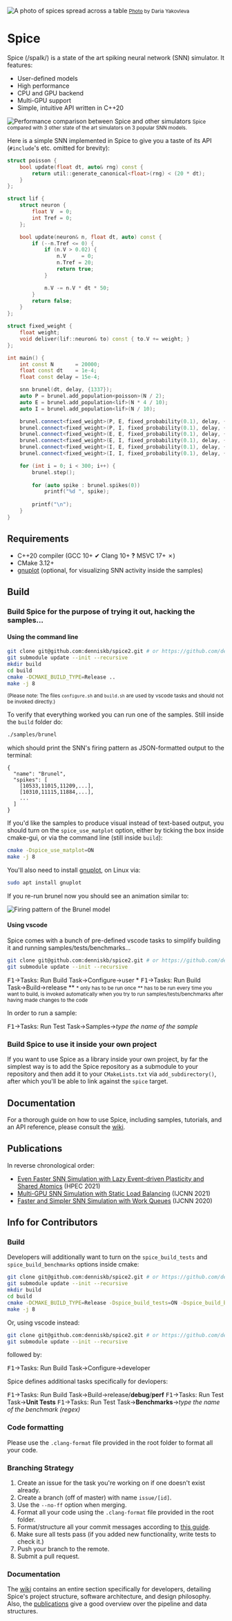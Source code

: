 ![A photo of spices spread across a table](spices.jpg)
<small>[Photo](https://pixabay.com/photos/spices-spoons-salt-pepper-1914130/) by Daria Yakovleva</small>

# Spice

Spice (/spaIk/) is a state of the art spiking neural network (SNN) simulator. It features:

- User-defined models
- High performance
- CPU and GPU backend
- Multi-GPU support
- Simple, intuitive API written in C++20

![Performance comparison between Spice and other simulators](plots.png)
<small>Spice compared with 3 other state of the art simulators on 3 popular SNN models.</small>

Here is a simple SNN implemented in Spice to give you a taste of its API (`#include`'s etc. omitted for brevity):

```c++
struct poisson {
	bool update(float dt, auto& rng) const {
		return util::generate_canonical<float>(rng) < (20 * dt);
	}
};

struct lif {
	struct neuron {
		float V  = 0;
		int Tref = 0;
	};

	bool update(neuron& n, float dt, auto) const {
		if (--n.Tref <= 0) {
			if (n.V > 0.02) {
				n.V     = 0;
				n.Tref = 20;
				return true;
			}

			n.V -= n.V * dt * 50;
		}
		return false;
	}
};

struct fixed_weight {
	float weight;
	void deliver(lif::neuron& to) const { to.V += weight; }
};

int main() {
	int const N       = 20000;
	float const dt    = 1e-4;
	float const delay = 15e-4;

	snn brunel(dt, delay, {1337});
	auto P = brunel.add_population<poisson>(N / 2);
	auto E = brunel.add_population<lif>(N * 4 / 10);
	auto I = brunel.add_population<lif>(N / 10);

	brunel.connect<fixed_weight>(P, E, fixed_probability(0.1), delay, {2.0 / N});
	brunel.connect<fixed_weight>(P, I, fixed_probability(0.1), delay, {2.0 / N});
	brunel.connect<fixed_weight>(E, E, fixed_probability(0.1), delay, {2.0 / N});
	brunel.connect<fixed_weight>(E, I, fixed_probability(0.1), delay, {2.0 / N});
	brunel.connect<fixed_weight>(I, E, fixed_probability(0.1), delay, {-10.0 / N});
	brunel.connect<fixed_weight>(I, I, fixed_probability(0.1), delay, {-10.0 / N});

	for (int i = 0; i < 300; i++) {
		brunel.step();
		
		for (auto spike : brunel.spikes(0))
			printf("%d ", spike);
		
		printf("\n");
	}
}
```

## Requirements
- C++20 compiler (GCC 10+ &#10004; Clang 10+ <strong>?</strong> MSVC 17+ &#x2717;)
- CMake 3.12+
- [gnuplot](http://www.gnuplot.info/) (optional, for visualizing SNN activity inside the samples)

## Build
### Build Spice for the purpose of trying it out, hacking the samples...
#### Using the command line
```bash
git clone git@github.com:denniskb/spice2.git # or https://github.com/denniskb/spice2.git
git submodule update --init --recursive
mkdir build
cd build
cmake -DCMAKE_BUILD_TYPE=Release ..
make -j 8
```

<small>(Please note: The files `configure.sh` and `build.sh` are used by vscode tasks and should not be invoked directly.)</small>

To verify that everything worked you can run one of the samples. Still inside the `build` folder do:

```bash
./samples/brunel
```

which should print the SNN's firing pattern as JSON-formatted output to the terminal:

```
{
  "name": "Brunel",
  "spikes": [
    [10533,11015,11209,...],
    [10310,11115,11884,...],
    ...
  ]
}
```

If you'd like the samples to produce visual instead of text-based output, you should turn on the `spice_use_matplot` option, either by ticking the box inside cmake-gui, or via the command line (still inside `build`):

```bash
cmake -Dspice_use_matplot=ON
make -j 8
```

You'll also need to install [gnuplot](http://www.gnuplot.info/), on Linux via:

```bash
sudo apt install gnuplot
```

If you re-run brunel now you should see an animation similar to:

![Firing pattern of the Brunel model](brunel.png)

#### Using vscode
Spice comes with a bunch of pre-defined vscode tasks to simplify building it and running samples/tests/benchmarks...

```bash
git clone git@github.com:denniskb/spice2.git # or https://github.com/denniskb/spice2.git
git submodule update --init --recursive
```

<kbd>F1</kbd>&rarr;Tasks: Run Build Task&rarr;Configure&rarr;user \*
<kbd>F1</kbd>&rarr;Tasks: Run Build Task&rarr;Build&rarr;release \*\*
<small>\* only has to be run once</small>
<small>\*\* has to be run every time you want to build, is invoked automatically when you try to run samples/tests/benchmarks after having made changes to the code</small>

In order to run a sample:

<kbd>F1</kbd>&rarr;Tasks: Run Test Task&rarr;Samples&rarr;*type the name of the sample*

### Build Spice to use it inside your own project
If you want to use Spice as a library inside your own project, by far the simplest way is to add the Spice repository as a submodule to your repository and then add it to your `CMakeLists.txt` via `add_subdirectory()`, after which you'll be able to link against the `spice` target.

## Documentation

For a thorough guide on how to use Spice, including samples, tutorials, and an API reference, please consult the [wiki](https://github.com/denniskb/spice2/wiki).

## <a name="pubs"></a>Publications
In reverse chronological order:

- [Even Faster SNN Simulation with Lazy Event-driven Plasticity and Shared Atomics](https://bautembach.de/#hpec2021) (HPEC 2021)
- [Multi-GPU SNN Simulation with Static Load Balancing](https://bautembach.de/#ijcnn2021) (IJCNN 2021)
- [Faster and Simpler SNN Simulation with Work Queues](https://bautembach.de/#ijcnn2020) (IJCNN 2020)

## Info for Contributors
### Build
Developers will additionally want to turn on the `spice_build_tests` and `spice_build_benchmarks` options inside cmake:

```bash
git clone git@github.com:denniskb/spice2.git # or https://github.com/denniskb/spice2.git
git submodule update --init --recursive
mkdir build
cd build
cmake -DCMAKE_BUILD_TYPE=Release -Dspice_build_tests=ON -Dspice_build_benchmarks=ON ..
make -j 8
```

Or, using vscode instead:

```bash
git clone git@github.com:denniskb/spice2.git # or https://github.com/denniskb/spice2.git
git submodule update --init --recursive
```

followed by:

<kbd>F1</kbd>&rarr;Tasks: Run Build Task&rarr;Configure&rarr;developer

Spice defines additional tasks specifically for devlopers:

<kbd>F1</kbd>&rarr;Tasks: Run Build Task&rarr;Build&rarr;release/**debug**/**perf**
<kbd>F1</kbd>&rarr;Tasks: Run Test Task&rarr;**Unit Tests**
<kbd>F1</kbd>&rarr;Tasks: Run Test Task&rarr;**Benchmarks**&rarr;*type the name of the benchmark (regex)*

### Code formatting
Please use the `.clang-format` file provided in the root folder to format all your code.

### Branching Strategy
1. Create an issue for the task you're working on if one doesn't exist already.
2. Create a branch (off of master) with name `issue/[id]`.
3. Use the `--no-ff` option when merging.
4. Format all your code using the `.clang-format` file provided in the root folder.
5. Format/structure all your commit messages according to [this guide](https://cbea.ms/git-commit/).
6. Make sure all tests pass (if you added new functionality, write tests to check it.)
7. Push your branch to the remote.
8. Submit a pull request.

### Documentation

The [wiki](https://github.com/denniskb/spice2/wiki) contains an entire section specifically for developers, detailing Spice's project structure, software architecture, and design philosophy. Also, the [publications](#pubs) give a good overview over the pipeline and data structures.